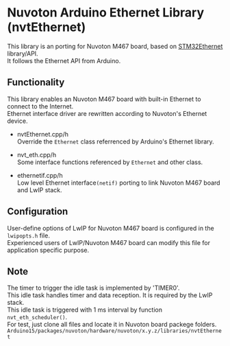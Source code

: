 # Nuvoton Arduino Ethernet Library (nvtEthernet)
This library is an porting for Nuvoton M467 board, based on [STM32Ethernet](https://github.com/stm32duino/Arduino_Core_STM32/wiki/STM32Ethernet) library/API.<br>
It follows the Ethernet API from Arduino.<br>

## Functionality
This library enables an Nuvoton M467 board with built-in Ethernet to connect to the Internet.<br>
Ethernet interface driver are rewritten according to Nuvoton's Ethernet device.

- nvtEthernet.cpp/h<br>
	Override the `Ethernet` class referrenced by Arduino's Ethernet library.

- nvt_eth.cpp/h<br>
	Some interface functions referenced by `Ethernet` and other class.

- ethernetif.cpp/h<br>
	Low level Ethernet interface`(netif)` porting to link Nuvoton M467 board and LwIP stack.

## Configuration
User-define options of LwIP for Nuvoton M467 board is configured in the `lwipopts.h` file.<br> 
Experienced users of LwIP/Nuvoton M467 board can modify this file for application specific purpose.<br>

## Note
The timer to trigger the idle task is implemented by 'TIMER0'.<br> 
This idle task handles timer and data reception. It is required by the LwIP stack.<br>
This idle task is triggered with 1 ms interval by function `nvt_eth_scheduler()`.<br>
For test, just clone all files and locate it in Nuvoton board packege folders.<br>
`Arduino15/packages/nuvoton/hardware/nuvoton/x.y.z/libraries/nvtEthernet`

